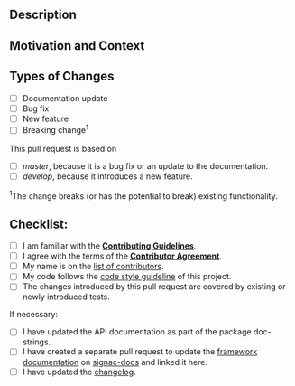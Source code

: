 <!-- Provide a general summary of your changes in the Title above -->

## Description
<!-- Describe your changes in detail -->

## Motivation and Context
<!-- Why is this change required? What problem does it solve? -->
<!-- If it fixes an open issue, please link to the issue here. -->

## Types of Changes
<!-- Please select all items that apply either now or after creating the pull request: -->
- [ ] Documentation update
- [ ] Bug fix
- [ ] New feature
- [ ] Breaking change<sup>1</sup>

This pull request is based on
- [ ] *master*, because it is a bug fix or an update to the documentation.
- [ ] *develop*, because it introduces a new feature.

<sup>1</sup>The change breaks (or has the potential to break) existing functionality.

## Checklist:
<!-- Please select all items that apply either now or after creating the pull request. -->
<!-- If you are unsure about any of these items, do not hesitate to ask! -->
- [ ] I am familiar with the [**Contributing Guidelines**](https://github.com/glotzerlab/signac-flow/blob/master/CONTRIBUTING.md).
- [ ] I agree with the terms of the [**Contributor Agreement**](https://github.com/glotzerlab/signac-flow/blob/master/ContributorAgreement.md).
- [ ] My name is on the [list of contributors](https://github.com/glotzerlab/signac-flow/blob/master/contributors.yaml).
- [ ] My code follows the [code style guideline](https://github.com/glotzerlab/signac-flow/blob/master/CONTRIBUTING.md#code-style) of this project.
- [ ] The changes introduced by this pull request are covered by existing or newly introduced tests.

If necessary:
- [ ] I have updated the API documentation as part of the package doc-strings.
- [ ] I have created a separate pull request to update the [framework documentation](https://docs.signac.io/) on [signac-docs](https://github.com/glotzerlab/signac-docs) and linked it here.
- [ ] I have updated the [changelog](https://github.com/glotzerlab/signac-flow/blob/master/changelog.txt).
